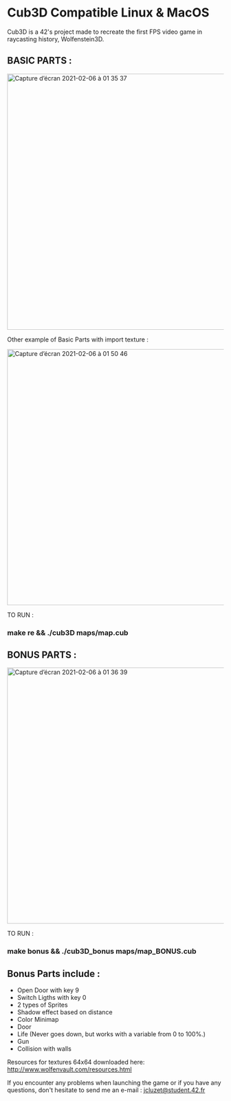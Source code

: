 # Cub3D Compatible Linux & MacOS

Cub3D is a 42's project made to recreate the first FPS video game in raycasting history, Wolfenstein3D.

## BASIC PARTS : 

<img width="595" alt="Capture d’écran 2021-02-06 à 01 35 37" src="https://user-images.githubusercontent.com/55356071/107102932-34d9e400-681c-11eb-8725-83c48bcec282.png">

Other example of Basic Parts with import texture :

<img width="595" alt="Capture d’écran 2021-02-06 à 01 50 46" src="https://user-images.githubusercontent.com/55356071/107103396-c8f87b00-681d-11eb-8778-12f80834caee.png">
 
 TO RUN : 
 ###     make re && ./cub3D maps/map.cub

## BONUS PARTS :

<img width="595" alt="Capture d’écran 2021-02-06 à 01 36 39" src="https://user-images.githubusercontent.com/55356071/107102984-5dfa7480-681c-11eb-8925-040797c889bc.png">
 
 TO RUN : 
 ###     make bonus && ./cub3D_bonus maps/map_BONUS.cub

## Bonus Parts include :

- Open Door with key 9
- Switch Ligths with key 0
- 2 types of Sprites
- Shadow effect based on distance
- Color Minimap
- Door
- Life (Never goes down, but works with a variable from 0 to 100%.)
- Gun 
- Collision with walls

Resources for textures 64x64 downloaded here: http://www.wolfenvault.com/resources.html

If you encounter any problems when launching the game or if you have any questions, don't hesitate to send me an e-mail : jcluzet@student.42.fr

